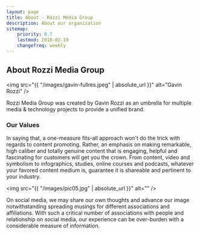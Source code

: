 ```yaml
---
layout: page
title: About - Rozzi Media Group
description: About our organization
sitemap:
    priority: 0.7
    lastmod: 2018-02-19
    changefreq: weekly
---
```

## About Rozzi Media Group

<span class="image left"><img src="{{ "/images/gavin-fullres.jpeg" | absolute_url }}" alt="Gavin Rozzi" /></span>

Rozzi Media Group was created by Gavin Rozzi as an umbrella for multiple media & technology projects to provide a unified brand.

### Our Values
<div class="box">
  <p>
  In saying that, a one-measure fits-all approach won't do the trick with regards to content promoting. Rather, an emphasis on making remarkable, high caliber and totally genuine content that is engaging, helpful and fascinating for customers will get you the crown. From content, video and symbolism to infographics, studies, online courses and podcasts, whatever your favored content medium is, guarantee it is shareable and pertinent to your industry.
  </p>
</div>

<span class="image left"><img src="{{ "/images/pic05.jpg" | absolute_url }}" alt="" /></span>

On social media, we may share our own thoughts and advance our image notwithstanding spreading musings for different associations and affiliations. With such a critical number of associations with people and relationship on social media, our experience can be over-burden with a considerable measure of information.
